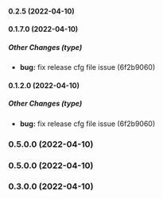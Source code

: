 #### 0.2.5 (2022-04-10)

#### 0.1.7.0 (2022-04-10)

##### Other Changes (type)

* **bug:**  fix release cfg file issue (6f2b9060)

#### 0.1.2.0 (2022-04-10)

##### Other Changes (type)

* **bug:**  fix release cfg file issue (6f2b9060)

### 0.5.0.0 (2022-04-10)

### 0.5.0.0 (2022-04-10)

### 0.3.0.0 (2022-04-10)

